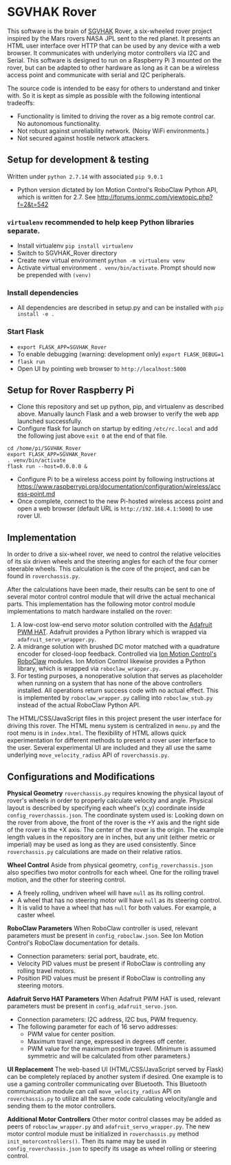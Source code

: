 # SGVHAK Rover
This software is the brain of [SGVHAK](http://www.sgvhak.org/) Rover, a six-wheeled rover project inspired by the Mars rovers NASA JPL sent to the red planet. It presents an HTML user interface over HTTP that can be used by any device with a web browser. It communicates with underlying motor controllers via I2C and Serial. This software is designed to run on a Raspberry Pi 3 mounted on the rover, but can be adapted to other hardware as long as it can be a wireless access point and communicate with serial and I2C peripherals.

The source code is intended to be easy for others to understand and tinker with. So it is kept as simple as possible with the following intentional tradeoffs:
* Functionality is limited to driving the rover as a big remote control car. No autonomous functionality.
* Not robust against unreliability network. (Noisy WiFi environments.)
* Not secured against hostile network attackers.

Setup for development & testing
---
Written under `python 2.7.14` with associated `pip 9.0.1`
- Python version dictated by Ion Motion Control's RoboClaw Python API, which is written for 2.7. See http://forums.ionmc.com/viewtopic.php?f=2&t=542

### `virtualenv` recommended to help keep Python libraries separate.
- Install virtualenv `pip install virtualenv`
- Switch to SGVHAK_Rover directory
- Create new virtual environment `python -m virtualenv venv`
- Activate virtual environment `. venv/bin/activate`. Prompt should now be prepended with `(venv)`
  
### Install dependencies
- All dependencies are described in setup.py and can be installed with `pip install -e .`

### Start Flask
- `export FLASK_APP=SGVHAK_Rover`
- To enable debugging (warning: development only) `export FLASK_DEBUG=1`
- `flask run`
- Open UI by pointing web browser to `http://localhost:5000`

Setup for Rover Raspberry Pi
---

- Clone this repository and set up python, pip, and virtualenv as described above. Manually launch Flask and a web browser to verify the web app launched successfully.
- Configure flask for launch on startup by editing `/etc/rc.local` and add the following just above `exit 0` at the end of that file.
```
cd /home/pi/SGVHAK_Rover
export FLASK_APP=SGVHAK_Rover
. venv/bin/activate
flask run --host=0.0.0.0 &
```
- Configure Pi to be a wireless access point by following instructions at https://www.raspberrypi.org/documentation/configuration/wireless/access-point.md
- Once complete, connect to the new Pi-hosted wireless access point and open a web browser (default URL is `http://192.168.4.1:5000`) to use rover UI.

Implementation
---
In order to drive a six-wheel rover, we need to control the relative velocities of its six driven wheels and the steering angles for each of the four corner steerable wheels. This calculation is the core of the project, and can be found in `roverchassis.py`.

After the calculations have been made, their results can be sent to one of several motor control control module that will drive the actual mechanical parts. This implementation has the following motor control module implementations to match hardware installed on the rover:

1. A low-cost low-end servo motor solution controlled with the [Adafruit PWM HAT](https://learn.adafruit.com/adafruit-16-channel-pwm-servo-hat-for-raspberry-pi). Adafruit provides a Python library which is wrapped via `adafruit_servo_wrapper.py`.
2. A midrange solution with brushed DC motor matched with a quadrature encoder for closed-loop feedback. Controlled via [Ion Motion Control's RoboClaw](http://www.ionmc.com/Standard_c_18.html) modules. Ion Motion Control likewise provides a Python library, which is wrapped via `roboclaw_wrapper.py`.
3. For testing purposes, a nonoperative solution that serves as placeholder when running on a system that has none of the above controllers installed. All operations return success code with no actual effect. This is implemented by `roboclaw_wrapper.py` calling into `roboclaw_stub.py` instead of the actual RoboClaw Python API.

The HTML/CSS/JavaScript files in this project present the user interface for driving this rover. The HTML menu system is centralized in `menu.py` and the root menu is in `index.html`. The flexibility of HTML allows quick experimentation for different methods to present a rover user interface to the user. Several experimental UI are included and they all use the same underlying `move_velocity_radius` API of `roverchassis.py`.


Configurations and Modifications
---
**Physical Geometry**
`roverchassis.py` requires knowing the physical layout of rover's wheels in order to properly calculate velocity and angle. Physical layout is described by specifying each wheel's (x,y) coordinate inside `config_roverchassis.json`. The coordinate system used is: Looking down on the rover from above, the front of the rover is the +Y axis and the right side of the rover is the +X axis. The center of the rover is the origin. The example length values in the repository are in inches, but any unit (either metric or imperial) may be used as long as they are used consistently. Since `roverchassis.py` calculations are made on their relative ratios.

**Wheel Control**
Aside from physical geometry, `config_roverchassis.json` also specifies two motor controlls for each wheel. One for the rolling travel motion, and the other for steering control.
* A freely rolling, undriven wheel will have `null` as its rolling control.
* A wheel that has no steering motor will have `null` as its steering control.
* It is valid to have a wheel that has `null` for both values. For example, a caster wheel.

**RoboClaw Parameters**
When RoboClaw controller is used, relevant parameters must be present in `config_roboclaw.json`. See Ion Motion Control's RoboClaw documentation for details.
* Connection parameters: serial port, baudrate, etc.
* Velocity PID values must be present if RoboClaw is controlling any rolling travel motors.
* Position PID values must be present if RoboClaw is controlling any steering motors.

**Adafruit Servo HAT Parameters**
When Adafruit PWM HAT is used, relevant parameters must be present in `config_adafruit_servo.json`.
* Connection parameters: I2C address, I2C bus, PWM frequency.
* The following parameter for each of 16 servo addresses:
  * PWM value for center position.
  * Maximum travel range, expressed in degrees off center.
  * PWM value for the maximum positive travel. (Minimum is assumed symmetric and will be calculated from other parameters.)

**UI Replacement** 
The web-based UI (HTML/CSS/JavaScript served by Flask) can be completely replaced by another system if desired. One example is to use a gaming controller communicating over Bluetooth. This Bluetooth communication module can call `move_velocity_radius` API on `roverchassis.py` to utilize all the same code calculating velocity/angle and sending them to the motor controllers.

**Additional Motor Controllers**
Other motor control classes may be added as peers of `roboclaw_wrapper.py` and `adafruit_servo_wrapper.py`. The new motor control module must be initialized in `roverchassis.py` method `init_motorcontrollers()`. Then its name may be used in `config_roverchassis.json` to specify its usage as wheel rolling or steering control.

